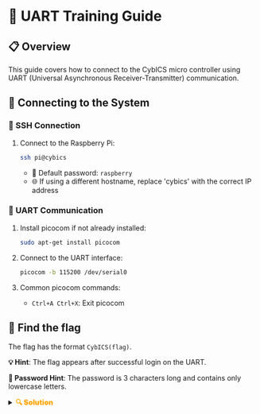 # 🔌 UART Training Guide

## 📋 Overview
This guide covers how to connect to the CybICS micro controller using UART (Universal Asynchronous Receiver-Transmitter) communication.

## 🔗 Connecting to the System

### 🔐 SSH Connection
1. Connect to the Raspberry Pi:
   ```bash
   ssh pi@cybics
   ```
   - 🔑 Default password: `raspberry`
   - 🌐 If using a different hostname, replace 'cybics' with the correct IP address

### 📡 UART Communication
1. Install picocom if not already installed:
   ```bash
   sudo apt-get install picocom
   ```

2. Connect to the UART interface:
   ```bash
   picocom -b 115200 /dev/serial0
   ```

3. Common picocom commands:
   - `Ctrl+A Ctrl+X`: Exit picocom

## 🎯 Find the flag
The flag has the format `CybICS(flag)`.

**💡 Hint**: The flag appears after successful login on the UART.

**🔑 Password Hint**: The password is 3 characters long and contains only lowercase letters.

<details>
  <summary><strong><span style="color:orange;font-weight: 900">🔍 Solution</span></strong></summary>
  
  Run the script:
  ```bash
  python3 bruteforce_login.py /dev/serial0 3 3
  ```

  <div style="color:orange;font-weight: 900">
    🚩 Flag: CybICS(U#RT)
  </div>
</details>
